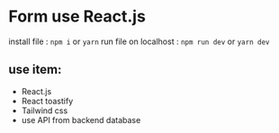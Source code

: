 # Form use React.js

install file : `npm i` or `yarn`
run file on localhost : `npm run dev` or `yarn dev`

## use item:
- React.js
- React toastify
- Tailwind css
- use API from backend database
